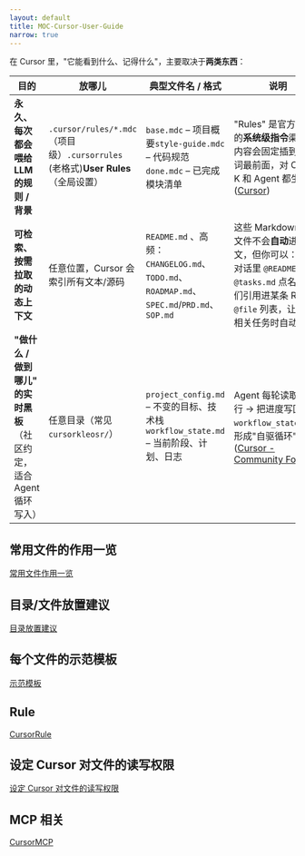 ```yaml
---
layout: default
title: MOC-Cursor-User-Guide
narrow: true
---
```


在 Cursor 里，"它能看到什么、记得什么"，主要取决于**两类东西**：

| 目的                                                                | 放哪儿                                                                           | 典型文件名 / 格式                                                                         | 说明                                                                                                                                                                                                                                                                                                       |
| ------------------------------------------------------------------- | -------------------------------------------------------------------------------- | ----------------------------------------------------------------------------------------- | ---------------------------------------------------------------------------------------------------------------------------------------------------------------------------------------------------------------------------------------------------------------------------------------------------------- |
| **永久、每次都会喂给 LLM 的规则 / 背景**                            | `.cursor/rules/*.mdc`（项目级）`.cursorrules` (老格式)**User Rules**（全局设置） | `base.mdc` – 项目概要`style-guide.mdc` – 代码规范`done.mdc` – 已完成模块清单              | "Rules" 是官方支持的**系统级指令**渠道，内容会固定插到提示词最前面，对 Cmd-K 和 Agent 都生效([Cursor](https://docs.cursor.com/context/rules "Cursor – Rules"))                                                                                                                                             |
| **可检索、按需拉取的动态上下文**                                    | 任意位置，Cursor 会索引所有文本/源码                                             | `README.md` 、高频：`CHANGELOG.md`、`TODO.md`、`ROADMAP.md`、`SPEC.md`/`PRD.md`、`SOP.md` | 这些 Markdown/文本文件不会**自动**进上下文，但你可以：_ 在对话里 `@README.md`、`@tasks.md` 点名_ 把它们引用进某条 Rule 的 `@file` 列表，让 AI 在相关任务时自动附带                                                                                                                                         |
| **"做什么 / 做到哪儿" 的实时黑板**（社区约定，适合 Agent 循环写入） | 任意目录（常见 `cursorkleosr/`）                                                 | `project_config.md` – 不变的目标、技术栈`workflow_state.md` – 当前阶段、计划、日志        | Agent 每轮读取 → 执行 → 把进度写回 `workflow_state.md`，形成"自驱循环"([Cursor - Community Forum](https://forum.cursor.com/t/guide-a-simpler-more-autonomous-ai-workflow-for-cursor/70688 "[Guide] A Simpler, More Autonomous AI Workflow for Cursor [New Update] - Showcase - Cursor - Community Forum")) |

## 常用文件的作用一览

[常用文件作用一览](/cursordocs/common-file-functions-overview.html)

## 目录/文件放置建议

[目录放置建议](/cursordocs/directory-structure-suggestions.html)

## 每个文件的示范模板

[示范模板](/cursordocs/demo-template.html)

## Rule

[CursorRule](/cursordocs/cursorrule.html)

## 设定 Cursor 对文件的读写权限

[设定 Cursor 对文件的读写权限](/cursordocs/set-cursor-file-permissions.html)

## MCP 相关

[CursorMCP](/cursordocs/cursormcp.html)
